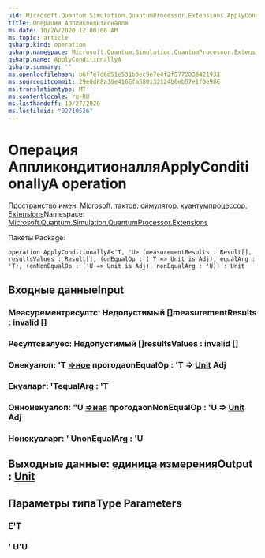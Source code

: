 ```yaml
---
uid: Microsoft.Quantum.Simulation.QuantumProcessor.Extensions.ApplyConditionallyA
title: Операция Аппликондитионалля
ms.date: 10/26/2020 12:00:00 AM
ms.topic: article
qsharp.kind: operation
qsharp.namespace: Microsoft.Quantum.Simulation.QuantumProcessor.Extensions
qsharp.name: ApplyConditionallyA
qsharp.summary: ''
ms.openlocfilehash: b6f7e7d6d51e531b0ec9e7e4f2f5772038421933
ms.sourcegitcommit: 29e0d88a30e4166fa580132124b0eb57e1f0e986
ms.translationtype: MT
ms.contentlocale: ru-RU
ms.lasthandoff: 10/27/2020
ms.locfileid: "92710526"
---
```

# <a name="applyconditionallya-operation"></a><span data-ttu-id="28903-102">Операция Аппликондитионалля</span><span class="sxs-lookup"><span data-stu-id="28903-102">ApplyConditionallyA operation</span></span>

<span data-ttu-id="28903-103">Пространство имен: [Microsoft. тактов. симулятор. куантумпроцессор. Extensions](xref:Microsoft.Quantum.Simulation.QuantumProcessor.Extensions)</span><span class="sxs-lookup"><span data-stu-id="28903-103">Namespace: [Microsoft.Quantum.Simulation.QuantumProcessor.Extensions](xref:Microsoft.Quantum.Simulation.QuantumProcessor.Extensions)</span></span>

<span data-ttu-id="28903-104">Пакеты [](https://nuget.org/packages/)</span><span class="sxs-lookup"><span data-stu-id="28903-104">Package: [](https://nuget.org/packages/)</span></span>




```qsharp
operation ApplyConditionallyA<'T, 'U> (measurementResults : Result[], resultsValues : Result[], (onEqualOp : ('T => Unit is Adj), equalArg : 'T), (onNonEqualOp : ('U => Unit is Adj), nonEqualArg : 'U)) : Unit
```


## <a name="input"></a><span data-ttu-id="28903-105">Входные данные</span><span class="sxs-lookup"><span data-stu-id="28903-105">Input</span></span>

### <a name="measurementresults--__invalidresult__"></a><span data-ttu-id="28903-106">Меасурементресултс: __Недопустимый <Result>__ []</span><span class="sxs-lookup"><span data-stu-id="28903-106">measurementResults : __invalid<Result>__ []</span></span>




### <a name="resultsvalues--__invalidresult__"></a><span data-ttu-id="28903-107">Ресултсвалуес: __Недопустимый <Result>__ []</span><span class="sxs-lookup"><span data-stu-id="28903-107">resultsValues : __invalid<Result>__ []</span></span>




### <a name="onequalop--t--unit-adj"></a><span data-ttu-id="28903-108">Онекуалоп: 'T [=>ное](xref:microsoft.quantum.lang-ref.unit) прогода</span><span class="sxs-lookup"><span data-stu-id="28903-108">onEqualOp : 'T => [Unit](xref:microsoft.quantum.lang-ref.unit) Adj</span></span>




### <a name="equalarg--t"></a><span data-ttu-id="28903-109">Екуаларг: 'T</span><span class="sxs-lookup"><span data-stu-id="28903-109">equalArg : 'T</span></span>




### <a name="onnonequalop--u--unit-adj"></a><span data-ttu-id="28903-110">Оннонекуалоп: "U [=>ная](xref:microsoft.quantum.lang-ref.unit) прогода</span><span class="sxs-lookup"><span data-stu-id="28903-110">onNonEqualOp : 'U => [Unit](xref:microsoft.quantum.lang-ref.unit) Adj</span></span>




### <a name="nonequalarg--u"></a><span data-ttu-id="28903-111">Нонекуаларг: ' U</span><span class="sxs-lookup"><span data-stu-id="28903-111">nonEqualArg : 'U</span></span>





## <a name="output--unit"></a><span data-ttu-id="28903-112">Выходные данные: [единица измерения](xref:microsoft.quantum.lang-ref.unit)</span><span class="sxs-lookup"><span data-stu-id="28903-112">Output : [Unit](xref:microsoft.quantum.lang-ref.unit)</span></span>



## <a name="type-parameters"></a><span data-ttu-id="28903-113">Параметры типа</span><span class="sxs-lookup"><span data-stu-id="28903-113">Type Parameters</span></span>

### <a name="t"></a><span data-ttu-id="28903-114">Е</span><span class="sxs-lookup"><span data-stu-id="28903-114">'T</span></span>


### <a name="u"></a><span data-ttu-id="28903-115">' U</span><span class="sxs-lookup"><span data-stu-id="28903-115">'U</span></span>

